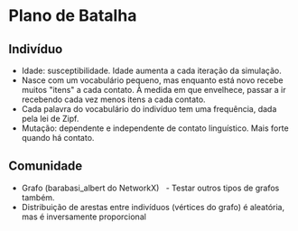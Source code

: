 # Plano de Batalha

## Indivíduo

  - Idade: susceptibilidade. Idade aumenta a cada iteração da simulação.
  - Nasce com um vocabulário pequeno, mas enquanto está novo recebe muitos "itens" a cada contato. À medida em que envelhece, passar a ir recebendo cada vez menos itens a cada contato.
  - Cada palavra do vocabulário do indivíduo tem uma frequência, dada pela lei de Zipf.
  - Mutação: dependente e independente de contato linguístico. Mais forte quando há contato.
 

## Comunidade

  - Grafo (barabasi_albert do NetworkX)
    - Testar outros tipos de grafos também.
  - Distribuição de arestas entre indivíduos (vértices do grafo) é aleatória, mas é inversamente proporcional
